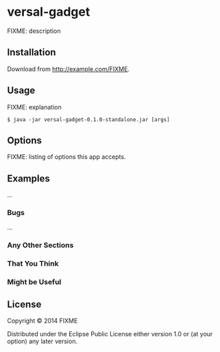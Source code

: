 # versal-gadget

FIXME: description

## Installation

Download from http://example.com/FIXME.

## Usage

FIXME: explanation

    $ java -jar versal-gadget-0.1.0-standalone.jar [args]

## Options

FIXME: listing of options this app accepts.

## Examples

...

### Bugs

...

### Any Other Sections
### That You Think
### Might be Useful

## License

Copyright © 2014 FIXME

Distributed under the Eclipse Public License either version 1.0 or (at
your option) any later version.
